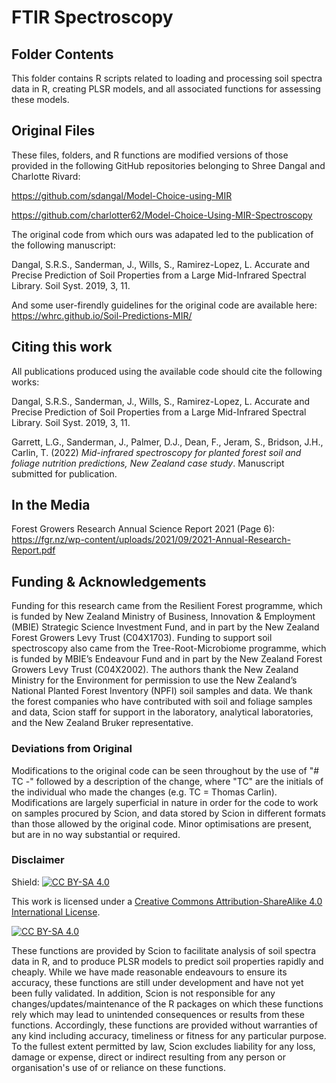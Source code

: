 # FTIR Spectroscopy

## Folder Contents

This folder contains R scripts related to loading and processing soil spectra data in R, creating PLSR models, and all associated functions for assessing these models. 

## Original Files

These files, folders, and R functions are modified versions of those provided in the following GitHub repositories belonging to Shree Dangal and Charlotte Rivard:

https://github.com/sdangal/Model-Choice-using-MIR

https://github.com/charlotter62/Model-Choice-Using-MIR-Spectroscopy

The original code from which ours was adapated led to the publication of the following manuscript:

Dangal, S.R.S., Sanderman, J., Wills, S., Ramirez-Lopez, L. Accurate and Precise Prediction of Soil Properties from a Large Mid-Infrared Spectral Library. Soil Syst. 2019, 3, 11.

And some user-firendly guidelines for the original code are available here:
https://whrc.github.io/Soil-Predictions-MIR/

## Citing this work

All publications produced using the available code should cite the following works:

Dangal, S.R.S., Sanderman, J., Wills, S., Ramirez-Lopez, L. Accurate and Precise Prediction of Soil Properties from a Large Mid-Infrared Spectral Library. Soil Syst. 2019, 3, 11.

Garrett, L.G., Sanderman, J., Palmer, D.J., Dean, F., Jeram, S., Bridson, J.H., Carlin, T. (2022) _Mid-infrared spectroscopy for planted forest soil and foliage nutrition predictions, New Zealand case study_. Manuscript submitted for publication.

## In the Media

Forest Growers Research Annual Science Report 2021 (Page 6): https://fgr.nz/wp-content/uploads/2021/09/2021-Annual-Research-Report.pdf

## Funding & Acknowledgements
Funding for this research came from the Resilient Forest programme, which is funded by New Zealand Ministry of Business, Innovation & Employment (MBIE) Strategic Science Investment Fund, and in part by the New Zealand Forest Growers Levy Trust (C04X1703). Funding to support soil spectroscopy also came from the Tree-Root-Microbiome programme, which is funded by MBIE’s Endeavour Fund and in part by the New Zealand Forest Growers Levy Trust (C04X2002). The authors thank the New Zealand Ministry for the Environment for permission to use the New Zealand’s National Planted Forest Inventory (NPFI) soil samples and data. We thank the forest companies who have contributed with soil and foliage samples and data, Scion staff for support in the laboratory, analytical laboratories, and the New Zealand Bruker representative. 

### Deviations from Original
Modifications to the original code can be seen throughout by the use of "# TC -" followed by a description of the change, where "TC" are the initials of the individual who made the changes (e.g. TC = Thomas Carlin). Modifications are largely superficial in nature in order for the code to work on samples procured by Scion, and data stored by Scion in different formats than those allowed by the original code. Minor optimisations are present, but are in no way substantial or required.

### Disclaimer

Shield: [![CC BY-SA 4.0][cc-by-sa-shield]][cc-by-sa]

This work is licensed under a
[Creative Commons Attribution-ShareAlike 4.0 International License][cc-by-sa].

[![CC BY-SA 4.0][cc-by-sa-image]][cc-by-sa]

[cc-by-sa]: http://creativecommons.org/licenses/by-sa/4.0/
[cc-by-sa-image]: https://licensebuttons.net/l/by-sa/4.0/88x31.png
[cc-by-sa-shield]: https://img.shields.io/badge/License-CC%20BY--SA%204.0-lightgrey.svg

These functions are provided by Scion to facilitate analysis of soil spectra data in R, and to produce PLSR models to predict soil properties rapidly and cheaply. While we have made reasonable endeavours to ensure its accuracy, these functions are still under development and have not yet been fully validated. In addition, Scion is not responsible for any changes/updates/maintenance of the R packages on which these functions rely which may lead to unintended consequences or results from these functions. Accordingly, these functions are provided without warranties of any kind including accuracy, timeliness or fitness for any particular purpose. To the fullest extent permitted by law, Scion excludes liability for any loss, damage or expense, direct or indirect resulting from any person or organisation's use of or reliance on these functions.
